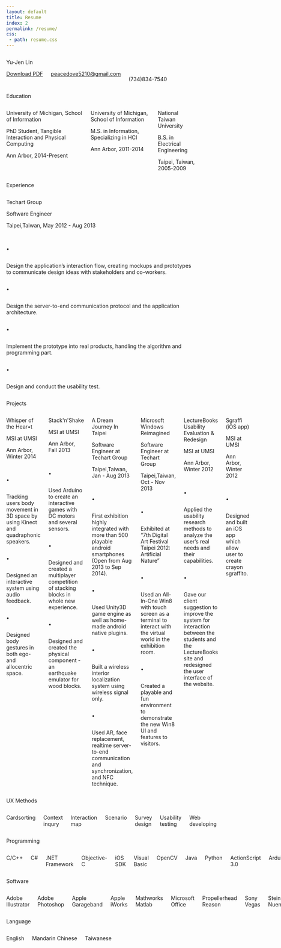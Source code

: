 ```yaml
---
layout: default
title: Resume
index: 2
permalink: /resume/
css:
 - path: resume.css
---
```

<div class="resume-table sixteen columns">
    <div class="resume-content alpha">
        <div class="row zero-bottom-margin">
            <div class="nine columns alpha no-margin">
                <p class="resume-title">Yu-Jen Lin</p>
            </div>
            <div class="four columns omega no-margin">
                <div class="row">
                    <div class="resume-download-btn">
                        <a href="static/resources/resume/yujen_lin_resume_2013.pdf" target="_blank">Download PDF</a>
                    </div>
                </div>
                <div class="row">
                    <a class="mailto" href="mailto:peacedove5210@gmail.com">peacedove5210@gmail.com</a>
                </div>
                <div class="row">
                    <p class="resume-item-des">(734)834-7540</p>
                </div>
            </div>
        </div>
    </div>
</div>
<div class="row zero-bottom-margin">
    <div class="resume-table sixteen columns">
        <div class="resume-content">
            <div class="row zero-bottom-margin">
                <div class="two columns no-margin alpha">
                    <p class="resume-content-title">Education</p>
                </div>
                <div class="offset-by-one ten columns  no-margin omega">
                    <div class="row">
                        <div class="one resume-item">
                            <p class="resume-item-name">University of Michigan, School of Information</p>
                            <p class="resume-item-des">PhD Student, Tangible Interaction and Physical Computing</p>
                            <p class="resume-item-des">Ann Arbor, 2014-Present</p>
                        </div>
                    </div>
                    <div class="row">
                        <div class="one resume-item">
                            <p class="resume-item-name">University of Michigan, School of Information</p>
                            <p class="resume-item-des">M.S. in Information, Specializing in HCI</p>
                            <p class="resume-item-des">Ann Arbor, 2011-2014</p>
                        </div>
                    </div>
                    <div class="row">
                        <div class="one resume-item omega">
                            <p class="resume-item-name">National Taiwan University</p>
                            <p class="resume-item-des">B.S. in Electrical Engineering</p>
                            <p class="resume-item-des">Taipei, Taiwan, 2005-2009</p>
                        </div>
                    </div>
                </div>
            </div>
        </div>
    </div>
</div>
<div class="row zero-bottom-margin">
    <div class="resume-table sixteen columns">
        <div class="resume-content">
            <div class="row zero-bottom-margin">
                <div class="two columns alpha no-margin">
                    <p class="resume-content-title">Experience</p>
                </div>
                <div class="offset-by-one ten columns omega no-margin">
                    <div class="row">
                        <div class="one resume-item omega">
                            <p class="resume-item-name">Techart Group</p>
                            <p class="resume-item-des resume-job-title">Software Engineer</p>
                            <p class="resume-item-des">Taipei,Taiwan, May 2012 - Aug 2013</p>
                            <br />
                            <div class="row">
                                <div class="half column resume-bullet">
                                    <p>•</p>
                                </div>
                                <div class="ninehalf columns omega no-margin resume-bullet-content">
                                    <p class="resume-item-des border-bottom">
                                        Design the application’s interaction flow, creating mockups and prototypes to communicate design ideas with stakeholders and co-workers.
                                    </p>
                                </div>
                            </div>
                            <div class="row">
                                <div class="half column resume-bullet">
                                    <p>•</p>
                                </div>
                                <div class="ninehalf columns omega no-margin resume-bullet-content">
                                    <p class="resume-item-des border-bottom">
                                        Design the server-to-end communication protocol and the application architecture.
                                    </p>
                                </div>
                            </div>
                            <div class="row">
                                <div class="half column resume-bullet">
                                    <p>•</p>
                                </div>
                                <div class="ninehalf columns omega no-margin resume-bullet-content">
                                    <p class="resume-item-des border-bottom">
                                        Implement the prototype into real products, handling the algorithm and programming part.
                                    </p>
                                </div>
                            </div>
                            <div class="row">
                                <div class="half column resume-bullet">
                                    <p>•</p>
                                </div>
                                <div class="ninehalf columns omega no-margin resume-bullet-content">
                                    <p class="resume-item-des">
                                        Design and conduct the usability test.
                                    </p>
                                </div>
                            </div>
                        </div>
                    </div>
                </div>
            </div>
        </div>
    </div>
</div>
<div class="row zero-bottom-margin">
    <div class="resume-table sixteen columns">
        <div class="resume-content">
            <div class="row zero-bottom-margin">
                <div class="two columns alpha no-margin">
                    <p class="resume-content-title">Projects</p>
                </div>
                <div class="offset-by-one ten columns omega no-margin">
                    <div class="row">
                        <div class="one resume-item">
                            <a class="resume-link clearfix" href="#WiP"><span class="link-span"></span></a>
                            <div class="resume-item-detail">
                                <p class="resume-item-name">Whisper of the Hear•t</p>
                                <p class="resume-item-des resume-job-title">MSI at UMSI</p>
                                <p class="resume-item-des">Ann Arbor, Winter 2014</p>
                                <br />
                                <div class="row">
                                    <div class="half column resume-bullet">
                                        <p>•</p>
                                    </div>
                                    <div class="ninehalf columns omega no-margin resume-bullet-content">
                                        <p class="resume-item-des border-bottom">
                                            Tracking users body movement in 3D space by using Kinect and quadraphonic speakers.
                                        </p>
                                    </div>
                                </div>
                                <div class="row">
                                    <div class="half column resume-bullet">
                                        <p>•</p>
                                    </div>
                                    <div class="ninehalf columns omega no-margin resume-bullet-content">
                                        <p class="resume-item-des border-bottom">
                                            Designed an interactive system using audio feedback.
                                        </p>
                                    </div>
                                </div>
                                <div class="row">
                                    <div class="half column resume-bullet">
                                        <p>•</p>
                                    </div>
                                    <div class="ninehalf columns omega no-margin resume-bullet-content">
                                        <p class="resume-item-des border-bottom">
                                            Designed body gestures in both ego- and allocentric space.
                                        </p>
                                    </div>
                                </div>
                            </div>
                        </div>
                    </div>
                    <div class="row">
                        <div class="one resume-item">
                            <a class="resume-link clearfix" href="/projects/stacknshake"><span class="link-span"></span></a>
                            <div class="resume-item-detail">
                                <p class="resume-item-name">Stack'n'Shake</p>
                                <p class="resume-item-des resume-job-title">MSI at UMSI</p>
                                <p class="resume-item-des">Ann Arbor, Fall 2013</p>
                                <br />
                                <div class="row">
                                    <div class="half column resume-bullet">
                                        <p>•</p>
                                    </div>
                                    <div class="ninehalf columns omega no-margin resume-bullet-content">
                                        <p class="resume-item-des border-bottom">
                                            Used Arduino to create an interactive games with DC motors and several sensors.
                                        </p>
                                    </div>
                                </div>
                                <div class="row">
                                    <div class="half column resume-bullet">
                                        <p>•</p>
                                    </div>
                                    <div class="ninehalf columns omega no-margin resume-bullet-content">
                                        <p class="resume-item-des border-bottom">
                                            Designed and created a multiplayer competition of stacking blocks in whole new experience.
                                        </p>
                                    </div>
                                </div>
                                <div class="row">
                                    <div class="half column resume-bullet">
                                        <p>•</p>
                                    </div>
                                    <div class="ninehalf columns omega no-margin resume-bullet-content">
                                        <p class="resume-item-des border-bottom">
                                            Designed and created the physical component - an earthquake emulator for wood blocks.
                                        </p>
                                    </div>
                                </div>
                            </div>
                        </div>
                    </div>
                    <div class="row">
                        <div class="one resume-item">
                            <a class="resume-link clearfix" href="/projects/dream2"><span class="link-span"></span></a>
                            <div class="resume-item-detail">
                                <p class="resume-item-name">A Dream Journey In Taipei</p>
                                <p class="resume-item-des resume-job-title">Software Engineer at Techart Group</p>
                                <p class="resume-item-des">Taipei,Taiwan, Jan - Aug 2013</p>
                                <br />
                                <div class="row">
                                    <div class="half column resume-bullet">
                                        <p>•</p>
                                    </div>
                                    <div class="ninehalf columns omega no-margin resume-bullet-content">
                                        <p class="resume-item-des border-bottom">
                                            First exhibition highly integrated with more than 500 playable android smartphones (Open from Aug 2013 to Sep 2014).
                                        </p>
                                    </div>
                                </div>
                                <div class="row">
                                    <div class="half column resume-bullet">
                                        <p>•</p>
                                    </div>
                                    <div class="ninehalf columns omega no-margin resume-bullet-content">
                                        <p class="resume-item-des border-bottom">
                                            Used Unity3D game engine as well as home-made android native plugins.
                                        </p>
                                    </div>
                                </div>
                                <div class="row">
                                    <div class="half column resume-bullet">
                                        <p>•</p>
                                    </div>
                                    <div class="ninehalf columns omega no-margin resume-bullet-content">
                                        <p class="resume-item-des border-bottom">
                                            Built a wireless interior localization system using wireless signal only.
                                        </p>
                                    </div>
                                </div>
                                <div class="row">
                                    <div class="half column resume-bullet">
                                        <p>•</p>
                                    </div>
                                    <div class="ninehalf columns omega no-margin resume-bullet-content">
                                        <p class="resume-item-des">
                                            Used AR, face replacement, realtime server-to-end communication and synchronization, and NFC technique.
                                        </p>
                                    </div>
                                </div>
                            </div>
                        </div>
                    </div>
                    <div class="row">
                        <div class="one resume-item">
                            <a class="resume-link clearfix" href="/projects/win8"><span class="link-span"></span></a>
                            <div class="resume-item-detail">
                                <p class="resume-item-name">Microsoft Windows Reimagined</p>
                                <p class="resume-item-des resume-job-title">Software Engineer at Techart Group</p>
                                <p class="resume-item-des">Taipei,Taiwan, Oct - Nov 2013</p>
                                <br />
                                <div class="row">
                                    <div class="half column resume-bullet">
                                        <p>•</p>
                                    </div>
                                    <div class="ninehalf columns omega no-margin resume-bullet-content">
                                        <p class="resume-item-des border-bottom">
                                            Exhibited at “7th Digital Art Festival Taipei 2012: Artificial Nature”
                                        </p>
                                    </div>
                                </div>
                                <div class="row">
                                    <div class="half column resume-bullet">
                                        <p>•</p>
                                    </div>
                                    <div class="ninehalf columns omega no-margin resume-bullet-content">
                                        <p class="resume-item-des border-bottom">
                                            Used an All-In-One Win8 with touch screen as a terminal to interact with the virtual world in the exhibition room.
                                        </p>
                                    </div>
                                </div>
                                <div class="row">
                                    <div class="half column resume-bullet">
                                        <p>•</p>
                                    </div>
                                    <div class="ninehalf columns omega no-margin resume-bullet-content">
                                        <p class="resume-item-des">
                                            Created a playable and fun environment to demonstrate the new Win8 UI and features to visitors.
                                        </p>
                                    </div>
                                </div>
                            </div>
                        </div>
                    </div>
                    <div class="row">
                        <div class="one resume-item">
                            <a class="resume-link clearfix" href="/projects/lecturebooks"><span class="link-span"></span></a>
                            <div class="resume-item-detail">
                                <p class="resume-item-name">LectureBooks Usability Evaluation &amp; Redesign</p>
                                <p class="resume-item-des resume-job-title">MSI at UMSI</p>
                                <p class="resume-item-des">Ann Arbor, Winter 2012</p>
                                <br />
                                <div class="row">
                                    <div class="half column resume-bullet">
                                        <p>•</p>
                                    </div>
                                    <div class="ninehalf columns omega no-margin resume-bullet-content">
                                        <p class="resume-item-des border-bottom">
                                            Applied the usability research methods to analyze the user’s real needs and their capabilities.
                                        </p>
                                    </div>
                                </div>
                                <div class="row">
                                    <div class="half column resume-bullet">
                                        <p>•</p>
                                    </div>
                                    <div class="ninehalf columns omega no-margin resume-bullet-content">
                                        <p class="resume-item-des">
                                            Gave our client suggestion to improve the system for interaction between the students and the LectureBooks site and redesigned the user interface of the website.
                                        </p>
                                    </div>
                                </div>
                            </div>
                        </div>
                    </div>
                    <div class="row">
                        <div class="one resume-item">
                            <a class="resume-link clearfix" href="/projects/sgraffi"><span class="link-span"></span></a>
                            <div class="resume-item-detail">
                                <p class="resume-item-name">Sgraffi (iOS app)</p>
                                <p class="resume-item-des resume-job-title">MSI at UMSI</p>
                                <p class="resume-item-des">Ann Arbor, Winter 2012</p>
                                <br />
                                <div class="row">
                                    <div class="half column resume-bullet">
                                        <p>•</p>
                                    </div>
                                    <div class="ninehalf columns omega no-margin resume-bullet-content">
                                        <p class="resume-item-des">
                                            Designed and built an iOS app which allow user to create crayon sgraffito.
                                        </p>
                                    </div>
                                </div>
                            </div>
                        </div>
                    </div>
                </div>
            </div>
        </div>
    </div>
</div>
<div class="row zero-bottom-margin">
    <div class="resume-table sixteen columns">
        <div class="resume-content">
            <div class="row zero-bottom-margin">
                <div class="two columns no-margin alpha">
                    <p class="resume-content-title">UX Methods</p>
                </div>
                <div class="offset-by-one nine columns  no-margin omega">
                    <div class="three columns small-item no-margin">
                        <p>Cardsorting</p>
                    </div>
                    <div class="three columns small-item no-margin">
                        <p>Context inqury</p>
                    </div>
                    <div class="three columns small-item no-margin">
                        <p>Interaction map</p>
                    </div>
                    <div class="three columns small-item no-margin">
                        <p>Scenario</p>
                    </div>
                    <div class="three columns small-item no-margin">
                        <p>Survey design</p>
                    </div>
                    <div class="three columns small-item no-margin">
                        <p>Usability testing</p>
                    </div>
                    <div class="three columns small-item no-margin">
                        <p>Web developing</p>
                    </div>
                </div>
            </div>
        </div>
    </div>
</div>
<div class="row zero-bottom-margin">
    <div class="resume-table sixteen columns">
        <div class="resume-content">
            <div class="row zero-bottom-margin">
                <div class="two columns no-margin alpha">
                    <p class="resume-content-title">Programming</p>
                </div>
                <div class="offset-by-one nine columns  no-margin omega">
                    <div class="three columns small-item no-margin">
                        <p>C/C++</p>
                    </div>
                    <div class="three columns small-item no-margin">
                        <p>C#</p>
                    </div>
                    <div class="three columns small-item no-margin">
                        <p>.NET Framework</p>
                    </div>
                    <div class="three columns small-item no-margin">
                        <p>Objective-C</p>
                    </div>
                    <div class="three columns small-item no-margin">
                        <p>iOS SDK</p>
                    </div>
                    <div class="three columns small-item no-margin">
                        <p>Visual Basic</p>
                    </div>
                    <div class="three columns small-item no-margin">
                        <p>OpenCV</p>
                    </div>
                    <div class="three columns small-item no-margin">
                        <p>Java</p>
                    </div>
                    <div class="three columns small-item no-margin">
                        <p>Python</p>
                    </div>
                    <div class="three columns small-item no-margin">
                        <p>ActionScript 3.0</p>
                    </div>
                    <div class="three columns small-item no-margin">
                        <p>Arduino</p>
                    </div>
                    <div class="three columns small-item no-margin">
                        <p>Processing</p>
                    </div>
                    <div class="three columns small-item no-margin">
                        <p>HTML5</p>
                    </div>
                    <div class="three columns small-item no-margin">
                        <p>JavaScript</p>
                    </div>
                    <div class="three columns small-item no-margin">
                        <p>ShellScript</p>
                    </div>
                    <div class="three columns small-item no-margin">
                        <p>Cg(Shader)</p>
                    </div>
                </div>
            </div>
        </div>
    </div>
</div>
<div class="row zero-bottom-margin">
    <div class="resume-table sixteen columns">
        <div class="resume-content">
            <div class="row zero-bottom-margin">
                <div class="three columns no-margin alpha">
                    <p class="resume-content-title">Software</p>
                </div>
                <div class="nine columns  no-margin omega">
                    <div class="three columns small-item no-margin">
                        <p>Adobe Illustrator</p>
                    </div>
                    <div class="three columns small-item no-margin">
                        <p>Adobe Photoshop</p>
                    </div>
                    <div class="three columns small-item no-margin">
                        <p>Apple Garageband</p>
                    </div>
                    <div class="three columns small-item no-margin">
                        <p>Apple iWorks</p>
                    </div>
                    <div class="three columns small-item no-margin">
                        <p>Mathworks Matlab</p>
                    </div>
                    <div class="three columns small-item no-margin">
                        <p>Microsoft Office</p>
                    </div>
                    <div class="three columns small-item no-margin">
                        <p>Propellerhead Reason</p>
                    </div>
                    <div class="three columns small-item no-margin">
                        <p>Sony Vegas</p>
                    </div>
                    <div class="three columns small-item no-margin">
                        <p>Steinberg Nuendo</p>
                    </div>
                    <div class="three columns small-item no-margin">
                        <p>Unity3D</p>
                    </div>
                </div>
            </div>
        </div>
    </div>
</div>
<div class="row zero-bottom-margin">
    <div class="resume-table sixteen columns">
        <div class="resume-content omega">
            <div class="row zero-bottom-margin">
                <div class="three columns no-margin alpha">
                    <p class="resume-content-title">Language</p>
                </div>
                <div class="nine columns  no-margin omega">
                    <div class="three columns small-item no-margin">
                        <p>English</p>
                    </div>
                    <div class="three columns small-item no-margin">
                        <p>Mandarin Chinese</p>
                    </div>
                    <div class="three columns small-item no-margin">
                        <p>Taiwanese</p>
                    </div>
                </div>
            </div>
        </div>
    </div>
</div>
